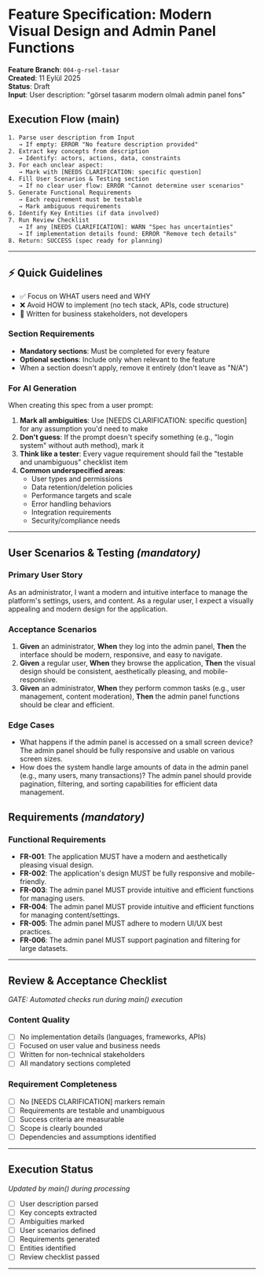 # Feature Specification: Modern Visual Design and Admin Panel Functions

**Feature Branch**: `004-g-rsel-tasar`  
**Created**: 11 Eylül 2025  
**Status**: Draft  
**Input**: User description: "görsel tasarım modern olmalı admin panel fons"

## Execution Flow (main)
```
1. Parse user description from Input
   → If empty: ERROR "No feature description provided"
2. Extract key concepts from description
   → Identify: actors, actions, data, constraints
3. For each unclear aspect:
   → Mark with [NEEDS CLARIFICATION: specific question]
4. Fill User Scenarios & Testing section
   → If no clear user flow: ERROR "Cannot determine user scenarios"
5. Generate Functional Requirements
   → Each requirement must be testable
   → Mark ambiguous requirements
6. Identify Key Entities (if data involved)
7. Run Review Checklist
   → If any [NEEDS CLARIFICATION]: WARN "Spec has uncertainties"
   → If implementation details found: ERROR "Remove tech details"
8. Return: SUCCESS (spec ready for planning)
```

---

## ⚡ Quick Guidelines
- ✅ Focus on WHAT users need and WHY
- ❌ Avoid HOW to implement (no tech stack, APIs, code structure)
- 👥 Written for business stakeholders, not developers

### Section Requirements
- **Mandatory sections**: Must be completed for every feature
- **Optional sections**: Include only when relevant to the feature
- When a section doesn't apply, remove it entirely (don't leave as "N/A")

### For AI Generation
When creating this spec from a user prompt:
1. **Mark all ambiguities**: Use [NEEDS CLARIFICATION: specific question] for any assumption you'd need to make
2. **Don't guess**: If the prompt doesn't specify something (e.g., "login system" without auth method), mark it
3. **Think like a tester**: Every vague requirement should fail the "testable and unambiguous" checklist item
4. **Common underspecified areas**:
   - User types and permissions
   - Data retention/deletion policies  
   - Performance targets and scale
   - Error handling behaviors
   - Integration requirements
   - Security/compliance needs

---

## User Scenarios & Testing *(mandatory)*

### Primary User Story
As an administrator, I want a modern and intuitive interface to manage the platform's settings, users, and content. As a regular user, I expect a visually appealing and modern design for the application.

### Acceptance Scenarios
1. **Given** an administrator, **When** they log into the admin panel, **Then** the interface should be modern, responsive, and easy to navigate.
2. **Given** a regular user, **When** they browse the application, **Then** the visual design should be consistent, aesthetically pleasing, and mobile-responsive.
3. **Given** an administrator, **When** they perform common tasks (e.g., user management, content moderation), **Then** the admin panel functions should be clear and efficient.

### Edge Cases
- What happens if the admin panel is accessed on a small screen device? The admin panel should be fully responsive and usable on various screen sizes.
- How does the system handle large amounts of data in the admin panel (e.g., many users, many transactions)? The admin panel should provide pagination, filtering, and sorting capabilities for efficient data management.

## Requirements *(mandatory)*

### Functional Requirements
- **FR-001**: The application MUST have a modern and aesthetically pleasing visual design.
- **FR-002**: The application's design MUST be fully responsive and mobile-friendly.
- **FR-003**: The admin panel MUST provide intuitive and efficient functions for managing users.
- **FR-004**: The admin panel MUST provide intuitive and efficient functions for managing content/settings.
- **FR-005**: The admin panel MUST adhere to modern UI/UX best practices.
- **FR-006**: The admin panel MUST support pagination and filtering for large datasets.

---

## Review & Acceptance Checklist
*GATE: Automated checks run during main() execution*

### Content Quality
- [ ] No implementation details (languages, frameworks, APIs)
- [ ] Focused on user value and business needs
- [ ] Written for non-technical stakeholders
- [ ] All mandatory sections completed

### Requirement Completeness
- [ ] No [NEEDS CLARIFICATION] markers remain
- [ ] Requirements are testable and unambiguous  
- [ ] Success criteria are measurable
- [ ] Scope is clearly bounded
- [ ] Dependencies and assumptions identified

---

## Execution Status
*Updated by main() during processing*

- [ ] User description parsed
- [ ] Key concepts extracted
- [ ] Ambiguities marked
- [ ] User scenarios defined
- [ ] Requirements generated
- [ ] Entities identified
- [ ] Review checklist passed

---